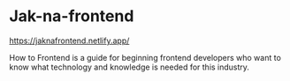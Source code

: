 # Jak-na-frontend
https://jaknafrontend.netlify.app/

How to Frontend is a guide for beginning frontend developers who want to know what technology and knowledge is needed for this industry.
